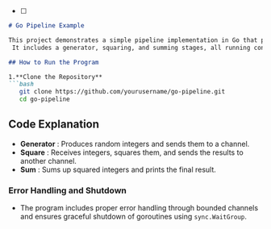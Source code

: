 * [ ] 

```markdown
# Go Pipeline Example

This project demonstrates a simple pipeline implementation in Go that processes a stream of random integers.
 It includes a generator, squaring, and summing stages, all running concurrently with goroutines.

```


```markdown
## How to Run the Program

1.**Clone the Repository**
```bash
   git clone https://github.com/yourusername/go-pipeline.git
   cd go-pipeline
```



## Code Explanation

* **Generator** : Produces random integers and sends them to a channel.
* **Square** : Receives integers, squares them, and sends the results to another channel.
* **Sum** : Sums up squared integers and prints the final result.

### Error Handling and Shutdown

* The program includes proper error handling through bounded channels and ensures graceful shutdown of goroutines using `sync.WaitGroup`.
